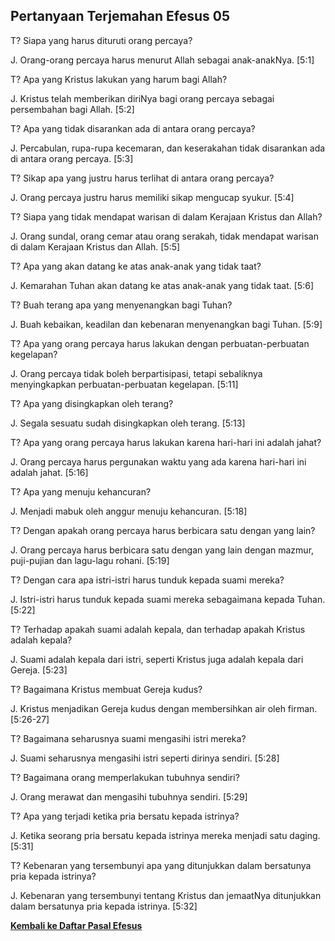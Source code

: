 ﻿## Pertanyaan Terjemahan Efesus 05 ##

T? Siapa yang harus dituruti orang percaya?

J. Orang-orang percaya harus menurut Allah sebagai anak-anakNya. [5:1]

T? Apa yang Kristus lakukan yang harum bagi Allah?

J. Kristus telah memberikan diriNya bagi orang percaya sebagai persembahan bagi Allah. [5:2]

T? Apa yang tidak disarankan ada di antara orang percaya?

J. Percabulan, rupa-rupa kecemaran, dan keserakahan tidak disarankan ada di antara orang percaya. [5:3]

T? Sikap apa yang justru harus terlihat di antara orang percaya?

J. Orang percaya justru harus memiliki sikap mengucap syukur. [5:4]

T? Siapa yang tidak mendapat warisan di dalam Kerajaan Kristus dan Allah?

J. Orang sundal, orang cemar atau orang serakah, tidak mendapat warisan di dalam Kerajaan Kristus dan Allah. [5:5]

T? Apa yang akan datang ke atas anak-anak yang tidak taat?

J. Kemarahan Tuhan akan datang ke atas anak-anak yang tidak taat. [5:6]

T? Buah terang apa yang menyenangkan bagi Tuhan?

J. Buah kebaikan, keadilan dan kebenaran menyenangkan bagi Tuhan. [5:9]

T? Apa yang orang percaya harus lakukan dengan perbuatan-perbuatan kegelapan?

J. Orang percaya tidak boleh berpartisipasi, tetapi sebaliknya menyingkapkan perbuatan-perbuatan kegelapan. [5:11]

T? Apa yang disingkapkan oleh terang?

J. Segala sesuatu sudah disingkapkan oleh terang. [5:13]

T? Apa yang orang percaya harus lakukan karena hari-hari ini adalah jahat?

J. Orang percaya harus pergunakan waktu yang ada karena hari-hari ini adalah jahat. [5:16]

T? Apa yang menuju kehancuran?

J. Menjadi mabuk oleh anggur menuju kehancuran. [5:18]

T? Dengan apakah orang percaya harus berbicara satu dengan yang lain?

J. Orang percaya harus berbicara satu dengan yang lain dengan mazmur, puji-pujian dan lagu-lagu rohani. [5:19]

T? Dengan cara apa istri-istri harus tunduk kepada suami mereka?

J. Istri-istri harus tunduk kepada suami mereka sebagaimana kepada Tuhan. [5:22]

T? Terhadap apakah suami adalah kepala, dan terhadap apakah Kristus adalah kepala?

J. Suami adalah kepala dari istri, seperti Kristus juga adalah kepala dari Gereja. [5:23]

T? Bagaimana Kristus membuat Gereja kudus?

J. Kristus menjadikan Gereja kudus dengan membersihkan air oleh firman. [5:26-27]

T? Bagaimana seharusnya suami mengasihi istri mereka?

J. Suami seharusnya mengasihi istri seperti dirinya sendiri. [5:28]

T? Bagaimana orang memperlakukan tubuhnya sendiri?

J. Orang merawat dan mengasihi tubuhnya sendiri. [5:29]

T? Apa yang terjadi ketika pria bersatu kepada istrinya?

J. Ketika seorang pria bersatu kepada istrinya mereka menjadi satu daging. [5:31]

T? Kebenaran yang tersembunyi apa yang ditunjukkan dalam bersatunya pria kepada istrinya?

J. Kebenaran yang tersembunyi tentang Kristus dan jemaatNya ditunjukkan dalam bersatunya pria kepada istrinya. [5:32]

__[Kembali ke Daftar Pasal Efesus](./)__

